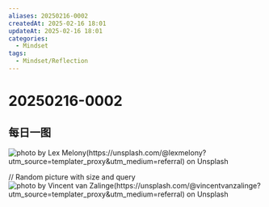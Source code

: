 ```yaml
---
aliases: 20250216-0002
createdAt: 2025-02-16 18:01
updateAt: 2025-02-16 18:01
categories:
  - Mindset
tags:
  - Mindset/Reflection
---
```

# 20250216-0002


## 每日一图
![photo by Lex Melony(https://unsplash.com/@lexmelony?utm_source=templater_proxy&utm_medium=referral) on Unsplash](https://images.unsplash.com/photo-1629970815849-402b18449245?crop=entropy&cs=srgb&fm=jpg&ixid=M3w2NDU1OTF8MHwxfHJhbmRvbXx8fHx8fHx8fDE3Mzk3MDAxMjB8&ixlib=rb-4.0.3&q=85&w=800&h=600)

// Random picture with size and query
![photo by Vincent van Zalinge(https://unsplash.com/@vincentvanzalinge?utm_source=templater_proxy&utm_medium=referral) on Unsplash](https://images.unsplash.com/photo-1506333438925-a6203045b492?crop=entropy&cs=srgb&fm=jpg&ixid=M3w2NDU1OTF8MHwxfHJhbmRvbXx8fHx8fHx8fDE3Mzk3MDAxMjB8&ixlib=rb-4.0.3&q=85&w=800&h=800)
